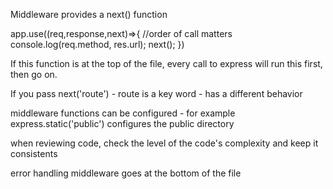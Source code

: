 Middleware provides a next() function

app.use((req,response,next)=>{
  //order of call matters
  console.log(req.method, res.url);
  next();
})

If this function is at the top of the file, every call to express will run this first, then go on.

If you pass next('route') - route is a key word - has a different behavior

middleware functions can be configured - for example express.static('public') configures the public directory

when reviewing code, check the level of the code's complexity and keep it consistents


error handling middleware goes at the bottom of the file